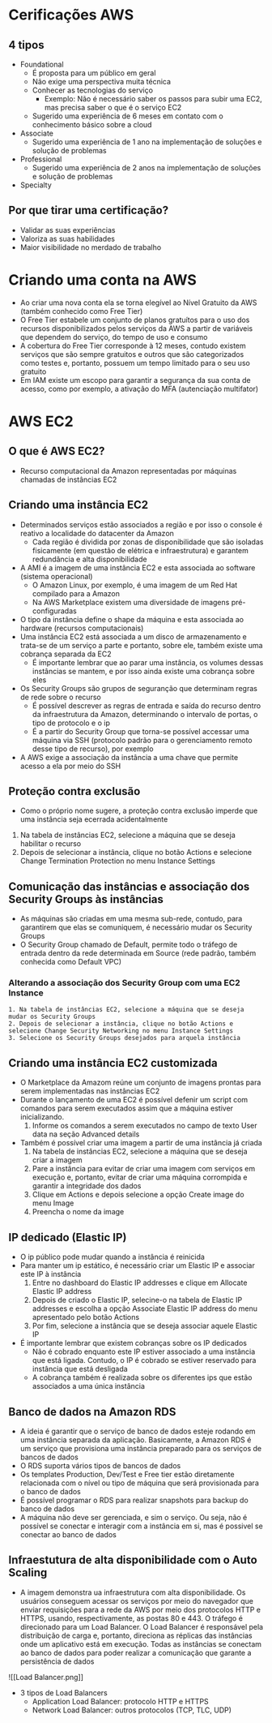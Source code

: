 
# Cerificações AWS

## 4 tipos
- Foundational
	- É proposta para um público em geral
	- Não exige uma perspectiva muita técnica
	- Conhecer as tecnologias do serviço
		- Exemplo: Não é necessário saber os passos para subir uma EC2, mas precisa saber o que é o serviço EC2
	- Sugerido uma experiência de 6 meses em contato com o conhecimento básico sobre a cloud
- Associate
	- Sugerido uma experiência de 1 ano na implementação de soluções e solução de problemas
- Professional
	- Sugerido uma experiência de 2 anos na implementação de soluções e solução de problemas
- Specialty

## Por que tirar uma certificação?

- Validar as suas experiências
- Valoriza as suas habilidades
- Maior visibilidade no merdado de trabalho

# Criando uma conta na AWS

- Ao criar uma nova conta ela se torna elegível ao Nível Gratuito da AWS (também conhecido como Free Tier)
- O Free Tier estabele um conjunto de planos gratuítos para o uso dos recursos disponibilizados pelos serviços da AWS a partir de variáveis que dependem do serviço, do tempo de uso e consumo
- A cobertura do Free Tier corresponde à 12 meses, contudo existem serviços que são sempre gratuitos e outros que são categorizados como testes e, portanto, possuem um tempo limitado para o seu uso gratuito
- Em IAM existe um escopo para garantir a segurança da sua conta de acesso, como por exemplo, a ativação do MFA (autenciação multifator)

# AWS EC2

## O que é AWS EC2?

- Recurso computacional da Amazon representadas por máquinas chamadas de instâncias EC2

## Criando uma instância EC2

- Determinados serviços estão associados a região e por isso o console é reativo a localidade do datacenter da Amazon
	- Cada região é dividida por zonas de disponibilidade que são isoladas fisicamente (em questão de elétrica e infraestrutura) e garantem redundância e alta disponibilidade
- A AMI é a imagem de uma instância EC2 e esta associada ao software (sistema operacional)
	- O Amazon Linux, por exemplo, é uma imagem de um Red Hat compilado para a Amazon
	- Na AWS Marketplace existem uma diversidade de imagens pré-configuradas
- O tipo da instância define o shape da máquina e esta associada ao hardware (recursos computacionais)
- Uma instância EC2 está associada a um disco de armazenamento e trata-se de um serviço a parte e portanto, sobre ele, também existe uma cobrança separada da EC2
	- É importante lembrar que ao parar uma instância, os volumes dessas instâncias se mantem, e por isso ainda existe uma cobrança sobre eles
- Os Security Groups são grupos de seguranção que determinam regras de rede sobre o recurso
	- É possível descrever as regras de entrada e saída do recurso dentro da infraestrutura da Amazon, determinando o intervalo de portas, o tipo de protocolo e o ip 
	- É a partir do Security Group que torna-se possível accessar uma máquina via SSH (protocolo padrão para o gerenciamento remoto desse tipo de recurso), por exemplo
- A AWS exige a associação da instância a uma chave que permite acesso a ela por meio do SSH 

## Proteção contra exclusão

- Como o próprio nome sugere, a proteção contra exclusão imperde que uma instância seja ecerrada acidentalmente
1. Na tabela de instâncias EC2, selecione a máquina que se deseja habilitar o recurso
2. Depois de selecionar a instância, clique no botão Actions e selecione Change Termination Protection no menu Instance Settings

## Comunicação das instâncias e associação dos Security Groups às instâncias

- As máquinas são criadas em uma mesma sub-rede, contudo, para garantirem que elas se comuniquem, é necessário mudar os Security Groups
- O Security Group chamado de Default, permite todo o tráfego de entrada dentro da rede determinada em Source (rede padrão, também conhecida como Default VPC)

### Alterando a associação dos Security Group com uma EC2 Instance
	1. Na tabela de instâncias EC2, selecione a máquina que se deseja mudar os Security Groups
	2. Depois de selecionar a instância, clique no botão Actions e selecione Change Security Networking no menu Instance Settings
	3. Selecione os Security Groups desejados para arquela instância

## Criando uma instância EC2 customizada

- O Marketplace da Amazom reúne um conjunto de imagens prontas para serem implementadas nas instâncias EC2
- Durante o lançamento de uma EC2 é possível defenir um script com comandos para serem executados assim que a máquina estiver inicializando. 
	1. Informe os comandos a serem executados no campo de texto User data na seção Advanced details
- Também é possível criar uma imagem a partir de uma instância já criada
	1. Na tabela de instâncias EC2, selecione a máquina que se deseja criar a imagem
	2. Pare a instância para evitar de criar uma imagem com serviços em execução e, portanto, evitar de criar uma máquina corrompida e garantir a integridade dos dados
	3. Clique em Actions e depois selecione a opção Create image do menu Image
	4. Preencha o nome da image

## IP dedicado (Elastic IP)

- O ip público pode mudar quando a instância é reinicida
- Para manter um ip estático, é necessário criar um Elastic IP e associar este IP à instância
	1. Entre no dashboard do Elastic IP addresses e clique em Allocate Elastic IP address
	2. Depois de criado o Elastic IP, selecine-o na tabela de Elastic IP addresses e escolha a opção Associate Elastic IP address do menu apresentado pelo botão Actions
	3. Por fim, selecione a instância que se deseja associar aquele Elastic IP
- É importante lembrar que existem cobranças sobre os IP dedicados
	- Não é cobrado enquanto este IP estiver associado a uma instância que está ligada. Contudo, o IP é cobrado se estiver reservado para instância que está desligada 
	- A cobrança também é realizada sobre os diferentes ips que estão associados a uma única instância

## Banco de dados na Amazon RDS

- A ideia é garantir que o serviço de banco de dados esteje rodando em uma instância separada da aplicação. Basicamente, a Amazon RDS é um serviço que provisiona uma instância preparado para os serviços de bancos de dados
- O RDS suporta vários tipos de bancos de dados
- Os templates Production, Dev/Test e Free tier estão diretamente relacionada com o nível ou tipo de máquina que será provisionada para o banco de dados
- É possível programar o RDS para realizar snapshots para backup do banco de dados
- A máquina não deve ser gerenciada, e sim o serviço. Ou seja, não é possível se conectar e interagir com a instância em si, mas é possivel se conectar ao banco de dados

## Infraestutura de alta disponibilidade com o Auto Scaling

- A imagem demonstra ua infraestrutura com alta disponibilidade. Os usuários conseguem acessar os serviços por meio do navegador que enviar requisições para a rede da AWS por meio dos protocolos HTTP e HTTPS, usando, respectivamente, as postas 80 e 443. O tráfego é direcionado para um Load Balancer. O Load Balancer é responsável pela distribuição de carga e, portanto, direciona as réplicas das instâncias onde um aplicativo está em execução. Todas as instâncias se conectam ao banco de dados para poder realizar a comunicação que garante a persistência de dados

![[Load Balancer.png]]

- 3 tipos de Load Balancers
	- Application Load Balancer: protocolo HTTP e HTTPS
	- Network Load Balancer: outros protocolos (TCP, TLC, UDP)